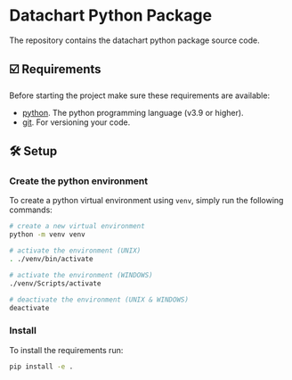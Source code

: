 # Datachart Python Package

The repository contains the datachart python package source code.



## ☑️ Requirements
Before starting the project make sure these requirements are available:
- [python][python]. The python programming language (v3.9 or higher).
- [git][git]. For versioning your code.




## 🛠️ Setup

### Create the python environment

To create a python virtual environment using `venv`, simply run the following
commands:

```bash
# create a new virtual environment
python -m venv venv

# activate the environment (UNIX)
. ./venv/bin/activate

# activate the environment (WINDOWS)
./venv/Scripts/activate

# deactivate the environment (UNIX & WINDOWS)
deactivate
```

### Install

To install the requirements run:

```bash
pip install -e .
```


[python]: https://www.python.org/
[git]: https://git-scm.com/